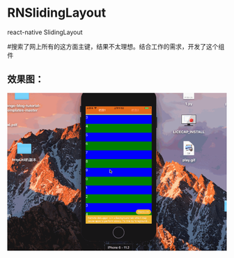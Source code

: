 # RNSlidingLayout
react-native SlidingLayout   


#搜索了网上所有的这方面主键，结果不太理想。结合工作的需求，开发了这个组件


## 效果图：
![p1](https://github.com/liliangzdh/RNSlidingLayout/blob/master/RNSlideingLayout/pic/play.gif)
